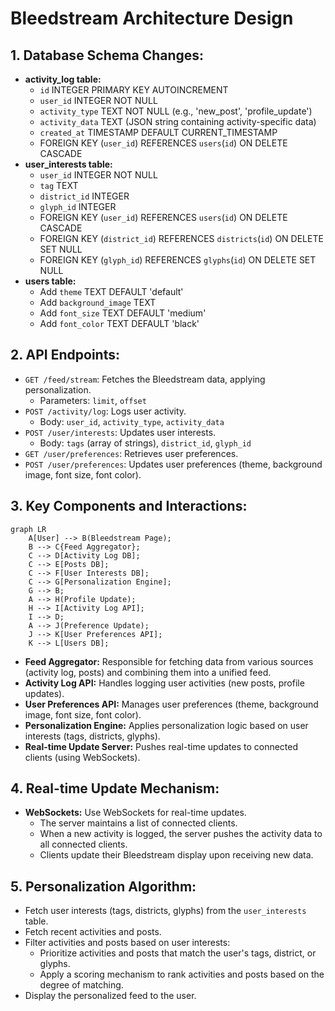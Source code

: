 # Bleedstream Architecture Design

## 1. Database Schema Changes:

*   **activity_log table:**
    *   `id` INTEGER PRIMARY KEY AUTOINCREMENT
    *   `user_id` INTEGER NOT NULL
    *   `activity_type` TEXT NOT NULL (e.g., 'new_post', 'profile_update')
    *   `activity_data` TEXT (JSON string containing activity-specific data)
    *   `created_at` TIMESTAMP DEFAULT CURRENT_TIMESTAMP
    *   FOREIGN KEY (`user_id`) REFERENCES `users`(`id`) ON DELETE CASCADE
*   **user_interests table:**
    *   `user_id` INTEGER NOT NULL
    *   `tag` TEXT
    *   `district_id` INTEGER
    *   `glyph_id` INTEGER
    *   FOREIGN KEY (`user_id`) REFERENCES `users`(`id`) ON DELETE CASCADE
    *   FOREIGN KEY (`district_id`) REFERENCES `districts`(`id`) ON DELETE SET NULL
    *   FOREIGN KEY (`glyph_id`) REFERENCES `glyphs`(`id`) ON DELETE SET NULL
*   **users table:**
    *   Add `theme` TEXT DEFAULT 'default'
    *   Add `background_image` TEXT
    *   Add `font_size` TEXT DEFAULT 'medium'
    *   Add `font_color` TEXT DEFAULT 'black'

## 2. API Endpoints:

*   `GET /feed/stream`: Fetches the Bleedstream data, applying personalization.
    *   Parameters: `limit`, `offset`
*   `POST /activity/log`: Logs user activity.
    *   Body: `user_id`, `activity_type`, `activity_data`
*   `POST /user/interests`: Updates user interests.
    *   Body: `tags` (array of strings), `district_id`, `glyph_id`
*   `GET /user/preferences`: Retrieves user preferences.
*   `POST /user/preferences`: Updates user preferences (theme, background image, font size, font color).

## 3. Key Components and Interactions:

```mermaid
graph LR
    A[User] --> B(Bleedstream Page);
    B --> C{Feed Aggregator};
    C --> D[Activity Log DB];
    C --> E[Posts DB];
    C --> F[User Interests DB];
    C --> G[Personalization Engine];
    G --> B;
    A --> H(Profile Update);
    H --> I[Activity Log API];
    I --> D;
    A --> J(Preference Update);
    J --> K[User Preferences API];
    K --> L[Users DB];
```

*   **Feed Aggregator:** Responsible for fetching data from various sources (activity log, posts) and combining them into a unified feed.
*   **Activity Log API:** Handles logging user activities (new posts, profile updates).
*   **User Preferences API:** Manages user preferences (theme, background image, font size, font color).
*   **Personalization Engine:** Applies personalization logic based on user interests (tags, districts, glyphs).
*   **Real-time Update Server:** Pushes real-time updates to connected clients (using WebSockets).

## 4. Real-time Update Mechanism:

*   **WebSockets:** Use WebSockets for real-time updates.
    *   The server maintains a list of connected clients.
    *   When a new activity is logged, the server pushes the activity data to all connected clients.
    *   Clients update their Bleedstream display upon receiving new data.

## 5. Personalization Algorithm:

*   Fetch user interests (tags, districts, glyphs) from the `user_interests` table.
*   Fetch recent activities and posts.
*   Filter activities and posts based on user interests:
    *   Prioritize activities and posts that match the user's tags, district, or glyphs.
    *   Apply a scoring mechanism to rank activities and posts based on the degree of matching.
*   Display the personalized feed to the user.